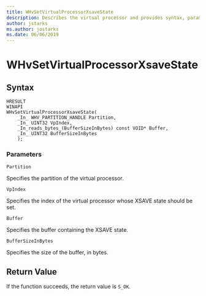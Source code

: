 ```yaml
---
title: WHvSetVirtualProcessorXsaveState
description: Describes the virtual processor and provides syntax, parameters, and return value. Parameters include Partition, VpIndex, Buffer, BufferSizeInBytes.
author: jstarks
ms.author: jostarks
ms.date: 06/06/2019
---
```


# WHvSetVirtualProcessorXsaveState

## Syntax

```
HRESULT
WINAPI
WHvSetVirtualProcessorXsaveState(
    _In_ WHV_PARTITION_HANDLE Partition,
    _In_ UINT32 VpIndex,
    _In_reads_bytes_(BufferSizeInBytes) const VOID* Buffer,
    _In_ UINT32 BufferSizeInBytes
    );
```

### Parameters

`Partition`

Specifies the partition of the virtual processor.

`VpIndex`

Specifies the index of the virtual processor whose XSAVE state should be set.

`Buffer`

Specifies the buffer containing the XSAVE state.

`BufferSizeInBytes`

Specifies the size of the buffer, in bytes.

## Return Value

If the function succeeds, the return value is `S_OK`.
